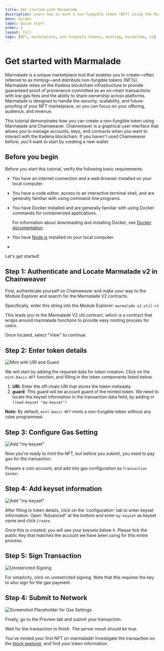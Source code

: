 ```yaml
---
title: Get started with Marmalade
description: Learn how to mint a non-fungible token (NFT) using the Marmalade marketplace on the Kadena blockchain.
menu: Guides
label: Quick start
order: 2
layout: full
tags: [NFT, marketplace, non-fungible tokens, minting, marmalade, v2]
---
```


# Get started with Marmalade

Marmalade is a unique marketplace tool that enables you to create—often referred to as minting—and distribute non-fungible tokens (NFTs).
Marmalade relies on the Kadena blockchain infrastructure to provide guaranteed proof of provenance committed as an on-chain transactions with low gas fees and the ability to share ownership across platforms. 
Marmalade is designed to handle the security, scalability, and future-proofing of your NFT marketplace, so you can focus on your offering, audience, and revenue.

This tutorial demonstrates how you can create a non-fungible token using Marmalade and Chainweaver. 
Chainweaver is a graphical user interface that allows you to manage accounts, keys, and contracts when you want to interact with the Kadena blockchain.
If you haven't used Chainweaver before, you'll want to start by creating a new wallet.

## Before you begin

Before you start this tutorial, verify the following basic requirements:

* You have an internet connection and a web browser installed on your local computer.

* You have a code editor, access to an interactive terminal shell, and are generally familiar with using command-line programs.

* You have Docker installed and are generally familiar with using Docker commands for containerized applications.

    For information about downloading and installing Docker, see [Docker documentation](https://docs.docker.com/get-docker).

*   You have [Node.js](https://nodejs.dev/en/learn/how-to-install-nodejs/) installed on your local computer.
*   
Let's get started!

## Step 1: Authenticate and Locate Marmalade v2 in Chainweaver

First, authenticate yourself on Chainweaver and make your way to the Module
Explorer and search for the Marmalade V2 contracts.

Specifically, enter this string into the Module Explorer: `marmalade-v2.util-v1`

This leads you to the Marmalade V2 util contract, which is a contract that wraps
around marmalade functions to provide easy minting process for users.

Once located, select "View" to continue.

## Step 2: Enter token details

![Mint with URI and Guard](/assets/marmalade/mint_1.png)

We will start by adding the required data for token creation. Click on the
`mint-basic-NFT` function, and filling in the token components listed below.

1. **URI**: Enter the off-chain URI that stores the token metadata.
2. **guard**: This guard will be account guard of the minted token. We need to
   locate the keyset information in the transaction data field, by adding in
   `(read-keyset "my-keyset")`

**Note:** By default, `mint-basic-NFT` mints a non-fungible token without any
rules programmed.

## Step 3: Configure Gas Setting

![Add "my-keyset"](/assets/marmalade/mint_gas.png)

Now you're ready to mint the NFT, but before you submit, you need to pay gas for
the transaction.

Prepare a coin account, and add into gas configuration as `Transaction Sender`.

## Step 4: Add keyset information

![Add "my-keyset"](/assets/marmalade/mint_keyset.png)

After filling in token details, click on the 'configuration' tab to enter keyset
information. Open "Advanced" at the bottom and enter `my-keyset` as keyset name
and click `Create`.

Once this is created, you will see your keysets below it. Please tick the public
Key that matches the account we have been using for this entire process.

## Step 5: Sign Transaction

![Unrestricted Signing](/assets/marmalade/mint_unrestricted_signing.png)

For simplicity, click on unrestricted signing. Note that this requires the key
to also sign for the gas payment.

## Step 4: Submit to Network

![Screenshot Placeholder for Gas Settings](/assets/marmalade/mint_submit.png)

Finally, go to the Preview tab and submit your transaction.

Wait for the transaction to finish. The server result should be true.

You've minted your first NFT on marmalade! Investigate the transaction on the
[block explorer](explorer.chainweb.com), and find your token information.
